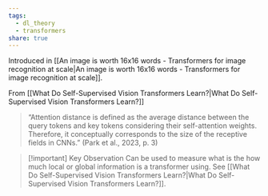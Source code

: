 ```yaml
---
tags:
  - dl_theory
  - transformers
share: true
---
```

Introduced in [[An image is worth 16x16 words - Transformers for image recognition at scale|An image is worth 16x16 words - Transformers for image recognition at scale]].

From [[What Do Self-Supervised Vision Transformers Learn?|What Do Self-Supervised Vision Transformers Learn?]]
> “Attention distance is defined as the average distance between the query tokens and key tokens considering their self-attention weights. Therefore, it conceptually corresponds to the size of the receptive fields in CNNs.” (Park et al., 2023, p. 3)


> [!important] Key Observation
> Can be used to measure what is the how much local or global information is a transformer using. See [[What Do Self-Supervised Vision Transformers Learn?|What Do Self-Supervised Vision Transformers Learn?]].

